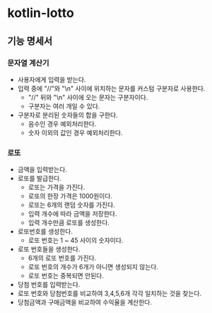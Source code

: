 
# kotlin-lotto

## 기능 명세서

### 문자열 계산기
- 사용자에게 입력을 받는다.
- 입력 중에 "//"와 "\n" 사이에 위치하는 문자를 커스텀 구분자로 사용한다.
    - "//" 뒤와 "\n" 사이에 오는 문자는 구분자이다.
    - 구분자는 여러 개일 수 있다.
- 구분자로 분리된 숫자들의 합을 구한다.
    - 음수인 경우 예외처리한다.
    - 숫자 이외의 값인 경우 예외처리한다.


### 로또
- 금액을 입력받는다.
- 로또를 발급한다.
    - 로또는 가격을 가진다.
    - 로또의 한장 가격은 1000원이다.
    - 로또는 6개의 랜덤 숫자를 가진다.
    - 입력 개수에 따라 금액을 저장한다.
    - 입력 개수만큼 로또를 생성한다.
- 로또번호를 생성한다. 
    - 로또 번호는 1 ~ 45 사이의 숫자이다.
- 로또 번호들을 생성한다.
    - 6개의 로또 번호를 가진다.
    - 로또 번호의 개수가 6개가 아니면 생성되지 않는다. 
    - 로또 번호는 중복되면 안된다.
- 당첨 번호를 입력받는다.
- 로또 번호와 당첨번호를 비교하여 3,4,5,6개 각각 일치하는 것을 찾는다.
- 당첨금액과 구매금액을 비교하여 수익율을 계산한다.
